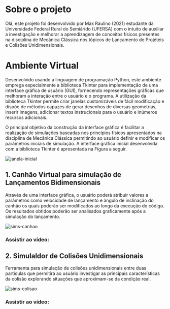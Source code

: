 # **Sobre o projeto**

  Olá, este projeto foi desenvolvido por Max Raulino (2021) estudante da Universidade Federal Rural do Semiárido (UFERSA) com o intuito de auxiliar a investigação e melhorar a aprendizagem de conceitos físicos presentes na disciplina de Mecânica Clássica nos tópicos de Lançamento de Projéteis e Colisões Unidimensionais. 

# **Ambiente Virtual**
  Desenvolvido usando a linguagem de programação Python, este ambiente emprega especialmente a biblioteca Tkinter para implementação de uma interface gráfica de usuário (GUI), fornecendo representações gráficas que melhoram a interação entre o usuário e o programa. A utilização da biblioteca Tkinter permite criar janelas customizáveis de fácil modificação e dispõe de métodos capazes de gerar desenhos de diversas geometrias, inserir imagens, adicionar textos instrucionais para o usuário e inúmeros recursos adicionais.

  O principal objetivo da construção da interface gráfica é facilitar a realização de simulações baseadas nos princípios físicos apresentados na disciplina de Mecânica Clássica permitindo ao usuário definir e modificar os parâmetros iniciais de simulação. A interface gráfica inicial desenvolvida com a biblioteca Tkinter é apresentada na Figura a seguir.

![janela-inicial](https://github.com/maxraulino/ProjetoMecanicaClassica/blob/main/img8.png)

## **1. Canhão Virtual para simulação de Lançamentos Bidimensionais**
Através de uma interface gráfica, o usuário poderá atribuir valores a parâmetros como velocidade de lançamento e ângulo de inclinação do canhão os quais poderão ser modificados ao longo da execução do código. Os resultados obtidos poderão ser analisados graficamente após a simulação do lançamento.

![sims-canhao](https://github.com/maxraulino/ProjetoMecanicaClassica/blob/main/img9.png)

### Assistir ao vídeo: 

## **2. Simulaldor de Colisões Unidimensionais**
Ferramenta para simulação de colisões unidimensionais entre duas partículas que permitirá ao usuário investigar as principais características da colisão explorando situações que aproximam-se da condição real.

![sims-colisao](https://github.com/maxraulino/ProjetoMecanicaClassica/blob/main/img18.png)

### Assistir ao vídeo: 
